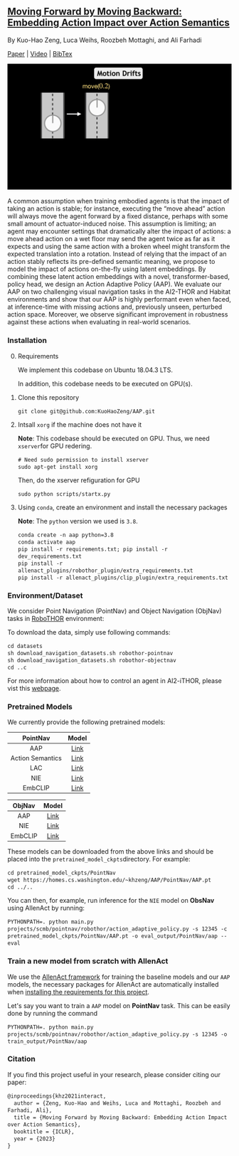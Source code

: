 ## [Moving Forward by Moving Backward: Embedding Action Impact over Action Semantics](https://prior.allenai.org/projects/action-adaptive-policy)

By Kuo-Hao Zeng, Luca Weihs, Roozbeh Mottaghi, and Ali Farhadi

[Paper](https://prior.allenai.org/assets/project-content/action-adaptive-policy/action-adaptive-policy.pdf) | [Video](https://youtu.be/KHsfoZ7Yvpk) | [BibTex](#citation)

![](figs/AAP.gif)

A common assumption when training embodied agents is that the impact of taking an action is stable; for instance, executing the “move ahead” action will always move the agent forward by a fixed distance, perhaps with some small amount of actuator-induced noise. This assumption is limiting; an agent may encounter settings that dramatically alter the impact of actions: a move ahead action on a wet floor may send the agent twice as far as it expects and using the same action with a broken wheel might transform the expected translation into a rotation. Instead of relying that the impact of an action stably reflects its pre-defined semantic meaning, we propose to model the impact of actions on-the-fly using latent embeddings. By combining these latent action embeddings with a novel, transformer-based, policy head, we design an Action Adaptive Policy (AAP). We evaluate our AAP on two challenging visual navigation tasks in the AI2-THOR and Habitat environments and show that our AAP is highly performant even when faced, at inference-time with missing actions and, previously unseen, perturbed action space. Moreover, we observe significant improvement in robustness against these actions when evaluating in real-world scenarios.

### Installation

0. Requirements

   We implement this codebase on Ubuntu 18.04.3 LTS.

   In addition, this codebase needs to be executed on GPU(s).

1. Clone this repository

   ```
   git clone git@github.com:KuoHaoZeng/AAP.git
   ```
   
2. Intsall `xorg` if the machine does not have it

   **Note**: This codebase should be executed on GPU. Thus, we need `xserver`for GPU redering.

   ```
   # Need sudo permission to install xserver
   sudo apt-get install xorg
   ```

   Then, do the xserver refiguration for GPU

   ```
   sudo python scripts/startx.py
   ```

4. Using `conda`, create an environment and install the necessary packages

   **Note**: The `python` version we used is `3.8`.
   
   ```
   conda create -n aap python=3.8
   conda activate aap
   pip install -r requirements.txt; pip install -r dev_requirements.txt
   pip install -r allenact_plugins/robothor_plugin/extra_requirements.txt
   pip install -r allenact_plugins/clip_plugin/extra_requirements.txt
   ```

### Environment/Dataset

We consider Point Navigation (PointNav) and Object Navigation (ObjNav) tasks in [RoboTHOR](http://ai2thor.allenai.org/robothor) environment:

To download the data, simply use following commands:

   ```
   cd datasets
   sh download_navigation_datasets.sh robothor-pointnav
   sh download_navigation_datasets.sh robothor-objectnav
   cd ..c
   ```

For more information about how to control an agent in AI2-iTHOR, please vist this [webpage](https://ai2thor.allenai.org/robothor).

### Pretrained Models

We currently provide the following pretrained models:

|    PointNav  |                            Model                             |
| :----------: | :----------------------------------------------------------: |
|     AAP      | [Link](https://prior-model-weights.s3.us-east-2.amazonaws.com/embodied-ai/AAP/PointNav/aap.pt) |
|     Action Semantics  | [Link](https://prior-model-weights.s3.us-east-2.amazonaws.com/embodied-ai/AAP/PointNav/as.pt) |
|     LAC      | [Link](https://prior-model-weights.s3.us-east-2.amazonaws.com/embodied-ai/AAP/PointNav/lac.pt)|
|     NIE      | [Link](https://prior-model-weights.s3.us-east-2.amazonaws.com/embodied-ai/AAP/PointNav/nie.pt) |
|     EmbCLIP  | [Link](https://prior-model-weights.s3.us-east-2.amazonaws.com/embodied-ai/AAP/PointNav/EmbCLIP.pt)|


|    ObjNav   |                            Model                                  |
| :----------: | :----------------------------------------------------------: |
|     AAP      | [Link](https://prior-model-weights.s3.us-east-2.amazonaws.com/embodied-ai/AAP/ObjNav/aap.pt) |
|     NIE      | [Link](https://prior-model-weights.s3.us-east-2.amazonaws.com/embodied-ai/AAP/ObjNav/nie.pt) |
|     EmbCLIP  | [Link](https://prior-model-weights.s3.us-east-2.amazonaws.com/embodied-ai/AAP/ObjNav/EmbCLIP.pt) |

These models can be downloaded from the above links and should be placed into the `pretrained_model_ckpts`directory. For example:

   ```
   cd pretrained_model_ckpts/PointNav
   wget https://homes.cs.washington.edu/~khzeng/AAP/PointNav/AAP.pt
   cd ../..
   ```

You can then, for example, run inference for the `NIE` model on **ObsNav** using AllenAct by running:

```
PYTHONPATH=. python main.py projects/scmb/pointnav/robothor/action_adaptive_policy.py -s 12345 -c pretrained_model_ckpts/PointNav/AAP.pt -o eval_output/PointNav/aap --eval
```

### Train a new model from scratch with AllenAct

We use the [AllenAct framework](https://www.allenact.org/) for training the baseline models and our `AAP` models, the necessary packages for AllenAct are automatically installed when [installing the requirements for this project](#installation).

Let's say you want to train a `AAP` model on **PointNav** task. This can be easily done by running the command

```
PYTHONPATH=. python main.py projects/scmb/pointnav/robothor/action_adaptive_policy.py -s 12345 -o train_output/PointNav/aap
```

### Citation

If you find this project useful in your research, please consider citing our paper:

```
@inproceedings{khz2021interact,
  author = {Zeng, Kuo-Hao and Weihs, Luca and Mottaghi, Roozbeh and Farhadi, Ali},
  title = {Moving Forward by Moving Backward: Embedding Action Impact over Action Semantics},
  booktitle = {ICLR},	    
  year = {2023}
}
```

